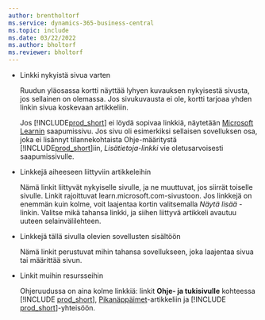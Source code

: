 ```yaml
---
author: brentholtorf
ms.service: dynamics-365-business-central
ms.topic: include
ms.date: 03/22/2022
ms.author: bholtorf
ms.reviewer: bholtorf
---
```

- Linkki nykyistä sivua varten

  Ruudun yläosassa kortti näyttää lyhyen kuvauksen nykyisestä sivusta, jos sellainen on olemassa. Jos sivukuvausta ei ole, kortti tarjoaa yhden linkin sivua koskevaan artikkeliin.  

  Jos [!INCLUDE[prod_short](prod_short.md)] ei löydä sopivaa linkkiä, näytetään [Microsoft Learnin](/dynamics365/business-central) saapumissivu. Jos sivu oli esimerkiksi sellaisen sovelluksen osa, joka ei lisännyt tilannekohtaista Ohje-määritystä [!INCLUDE[prod_short](prod_short.md)]iin, *Lisätietoja-linkki* vie oletusarvoisesti saapumissivulle.  

- Linkkejä aiheeseen liittyviin artikkeleihin

  Nämä linkit liittyvät nykyiselle sivulle, ja ne muuttuvat, jos siirrät toiselle sivulle. Linkit rajoittuvat learn.microsoft.com-sivustoon. Jos linkkejä on enemmän kuin kolme, voit laajentaa kortin valitsemalla *Näytä lisää* -linkin. Valitse mikä tahansa linkki, ja siihen liittyvä artikkeli avautuu uuteen selainvälilehteen.  
- Linkkejä tällä sivulla olevien sovellusten sisältöön  

  Nämä linkit perustuvat mihin tahansa sovellukseen, joka laajentaa sivua tai määrittää sivun.  
- Linkit muihin resursseihin

  Ohjeruudussa on aina kolme linkkiä: linkit **Ohje- ja tukisivulle** kohteessa [!INCLUDE [prod_short](prod_short.md)], [Pikanäppäimet](../keyboard-shortcuts.md)-artikkeliin ja [!INCLUDE [prod_short](prod_short.md)]-yhteisöön.  
